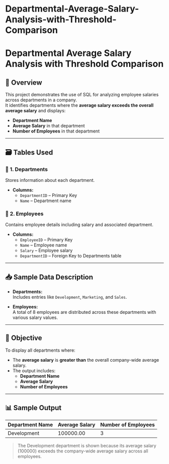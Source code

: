 # Departmental-Average-Salary-Analysis-with-Threshold-Comparison
# **Departmental Average Salary Analysis with Threshold Comparison**

## 📘 **Overview**

This project demonstrates the use of SQL for analyzing employee salaries across departments in a company.  
It identifies departments where the **average salary exceeds the overall average salary** and displays:

- **Department Name**
- **Average Salary** in that department
- **Number of Employees** in that department

---

## 🗃️ **Tables Used**

### 🔹 **1. Departments**
Stores information about each department.

- **Columns:**
  - `DepartmentID` – Primary Key
  - `Name` – Department name

### 🔹 **2. Employees**
Contains employee details including salary and associated department.

- **Columns:**
  - `EmployeeID` – Primary Key
  - `Name` – Employee name
  - `Salary` – Employee salary
  - `DepartmentID` – Foreign Key to Departments table

---

## 📥 **Sample Data Description**

- **Departments:**  
  Includes entries like `Development`, `Marketing`, and `Sales`.

- **Employees:**  
  A total of 8 employees are distributed across these departments with various salary values.

---

## 🎯 **Objective**

To display all departments where:

- The **average salary** is **greater than** the overall company-wide average salary.
- The output includes:
  - **Department Name**
  - **Average Salary**
  - **Number of Employees**

---

## 📊 **Sample Output**

| **Department Name** | **Average Salary** | **Number of Employees** |
|---------------------|--------------------|--------------------------|
| Development         | 100000.00          | 3                        |

> The Development department is shown because its average salary (100000) exceeds the company-wide average salary across all employees.



